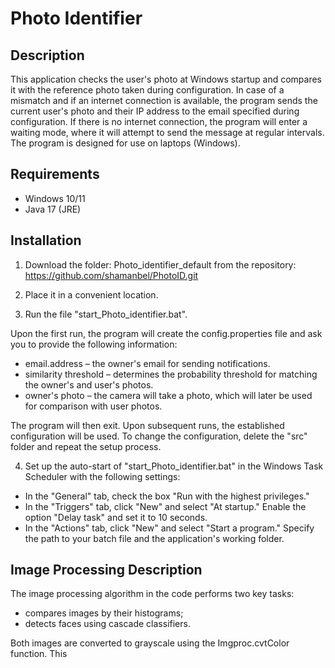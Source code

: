 # Photo Identifier

## Description
This application checks the user's photo at Windows startup and compares it with the reference photo taken during configuration. In case of a mismatch and if an internet connection is available, the program sends the current user's photo and their IP address to the email specified during configuration. If there is no internet connection, the program will enter a waiting mode, where it will attempt to send the message at regular intervals. The program is designed for use on laptops (Windows).

## Requirements
- Windows 10/11
- Java 17 (JRE)
<!-- IntelliJ IDEA (for development)
- Maven (for building the project)
- Internet connection (for sending emails)-->

## Installation
1. Download the folder:    Photo_identifier_default
    from the repository:  https://github.com/shamanbel/PhotoID.git
   
2. Place it in a convenient location.
3. Run the file "start_Photo_identifier.bat".


Upon the first run, the program will create the config.properties file and ask you to provide the following information:
- email.address – the owner's email for sending notifications.
- similarity threshold – determines the probability threshold for matching the owner's and user's photos.
- owner's photo – the camera will take a photo, which will later be used for comparison with user photos.

The program will then exit. Upon subsequent runs, the established configuration will be used. To change the configuration, delete the "src" folder and repeat the setup process.
    
4. Set up the auto-start of "start_Photo_identifier.bat" in the Windows Task Scheduler with the following settings:
-  In the "General" tab, check the box "Run with the highest privileges."
-   In the "Triggers" tab, click "New" and select "At startup." Enable the option "Delay task" and set it to 10 seconds.
-   In the "Actions" tab, click "New" and select "Start a program." Specify the path to your batch file and the application's working folder.

## Image Processing Description 
The image processing algorithm in the code performs two key tasks:

-   compares images by their histograms;
-   detects faces using cascade classifiers.

Both images are converted to grayscale using the Imgproc.cvtColor function.
This
